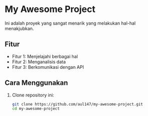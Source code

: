 # My Awesome Project

Ini adalah proyek yang sangat menarik yang melakukan hal-hal menakjubkan.

## Fitur

- Fitur 1: Menjelajahi berbagai hal
- Fitur 2: Menganalisis data
- Fitur 3: Berkomunikasi dengan API

## Cara Menggunakan

1. Clone repository ini:
   ```bash
   git clone https://github.com/aul147/my-awesome-project.git
   cd my-awesome-project
